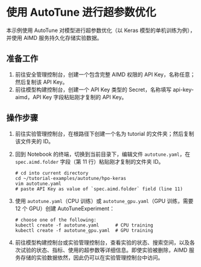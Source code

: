 # 使用 AutoTune 进行超参数优化

本示例使用 AutoTune 对模型进行超参数优化（以 Keras 模型的单机训练为例），并使用 AIMD 服务持久化存储实验数据。

## 准备工作

1. 前往安全管理控制台，创建一个包含完整 AIMD 权限的 API Key，名称任意；然后复制该 API Key。
1. 前往模型构建控制台，创建一个 API Key 类型的 Secret，名称填写 api-key-aimd，API Key 字段粘贴刚才复制的 API Key。

## 操作步骤

1. 前往实验管理控制台，在根路径下创建一个名为 tutorial 的文件夹；然后复制该文件夹的 ID。

1. 回到 Notebook 的终端，切换到当前目录下，编辑文件 `autotune.yaml`，在 `spec.aimd.folder` 字段（第 11 行）粘贴刚才复制的文件夹 ID。

    ```shell
    # cd into current directory
    cd ~/tutorial-examples/autotune/hpo-keras
    vim autotune.yaml
    # paste API Key as value of `spec.aimd.folder` field (line 11)
    ```

1. 使用 `autotune.yaml`（CPU 训练）或 `autotune_gpu.yaml`（GPU 训练，需要 12 个 GPU）创建 AutoTuneExperiment：

    ```shell
    # choose one of the following:
    kubectl create -f autotune.yaml      # CPU training
    kubectl create -f autotune_gpu.yaml  # GPU training
    ```

1. 前往模型构建控制台或实验管理控制台，查看实验的状态、搜索空间，以及各次试验的状态、指标、使用的超参数等详细信息。即使实验被删除，AIMD 服务存储的实验数据依然，因此仍可以在实验管理控制台中访问。
